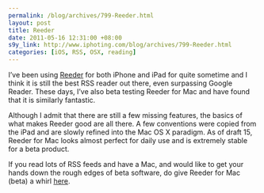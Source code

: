 ```yaml
--- 
permalink: /blog/archives/799-Reeder.html
layout: post
title: Reeder
date: 2011-05-16 12:31:00 +08:00
s9y_link: http://www.iphoting.com/blog/archives/799-Reeder.html
categories: [iOS, RSS, OSX, reading]
---
```

<p class="whiteline"><p>I&#8217;ve been using <a onclick="_gaq.push(['_trackPageview', '/extlink/reederapp.com/']);"  href="http://reederapp.com/">Reeder</a> for both iPhone and iPad for quite sometime and I think it is still the best RSS reader out there, even surpassing Google Reader. These days, I&#8217;ve also beta testing Reeder for Mac and have found that it is similarly fantastic.</p>
</p><p class="whiteline"><p>Although I admit that there are still a few missing features, the basics of what makes Reeder good are all there. A few conventions were copied from the iPad and are slowly refined into the Mac OS X paradigm. As of draft 15, Reeder for Mac looks almost perfect for daily use and is extremely stable for a beta product.</p>
</p><p class="break"><p>If you read lots of RSS feeds and have a Mac, and would like to get your hands down the rough edges of beta software, do give Reeder for Mac (beta) a whirl <a onclick="_gaq.push(['_trackPageview', '/extlink/madeatgloria.com/brewery/silvio/reeder']);"  href="http://madeatgloria.com/brewery/silvio/reeder">here</a>.</p></p>
